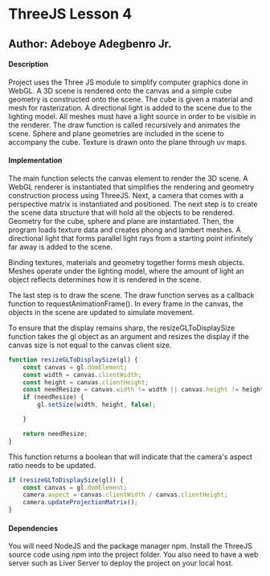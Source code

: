 # ThreeJS Lesson 4

## Author: Adeboye Adegbenro Jr.

#### Description

Project uses the Three JS module to simplify computer graphics done in WebGL. A 3D scene is rendered onto the canvas and a simple cube geometry is constructed onto the scene. The cube is given a material and mesh for rasterization. A directional light is added to the scene due to the lighting model. All meshes must have a light source in order to be visible in the renderer. The draw function is called recursively and animates the scene. Sphere and plane geometries are included in the scene to accompany the cube. Texture is drawn onto the plane through uv maps.

#### Implementation

The main function selects the canvas element to render the 3D scene. A WebGL renderer is instantiated that simplifies the rendering and geometry construction process using ThreeJS. Next, a camera that comes with a perspective matrix is instantiated and positioned. The next step is to create the scene data structure that will hold all the objects to be rendered. Geometry for the cube, sphere and plane are instantiated. Then, the program loads texture data and creates phong and lambert meshes. A directional light that forms parallel light rays from a starting point infinitely far away is added to the scene. 

Binding textures, materials and geometry together forms mesh objects. Meshes operate under the lighting model, where the amount of light an object reflects determines how it is rendered in the scene.

The last step is to draw the scene. The draw function serves as a callback function to requestAnimationFrame(). In every frame in the canvas, the objects in the scene are updated to simulate movement.

To ensure that the display remains sharp, the resizeGLToDisplaySize function takes the gl object as an argument and resizes the display if the canvas size is not equal to the canvas client size.

```javascript
function resizeGLToDisplaySize(gl) {
    const canvas = gl.domElement;
    const width = canvas.clientWidth;
    const height = canvas.clientHeight;
    const needResize = canvas.width != width || canvas.height != height;
    if (needResize) {
        gl.setSize(width, height, false);

    }

    return needResize;
}
```

This function returns a boolean that will indicate that the camera's aspect ratio needs to be updated.

```javascript
if (resizeGLToDisplaySize(gl)) {
    const canvas = gl.domElement;
    camera.aspect = canvas.clientWidth / canvas.clientHeight;
    camera.updateProjectionMatrix();
}
```



#### Dependencies

You will need NodeJS and the package manager npm. Install the ThreeJS source code using npm into the project folder. You also need to have a web server such as Liver Server to deploy the project on your local host.
